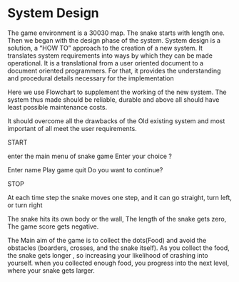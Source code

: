 # System Design

The game environment is a 30030 map. The snake starts with length one.
Then we began with the design phase of the system. System design is a solution, a “HOW TO” approach to the creation of a new system. 
It translates system requirements into ways by which they can be made operational.
It is a translational from a user oriented document to a document oriented programmers. For that, it provides the understanding and procedural details necessary for the implementation

Here we use Flowchart to supplement the working of the new system. The system thus made should be reliable, durable and above all should have least possible maintenance costs.

It should overcome all the drawbacks of the Old existing system and most important of all meet the user requirements.

START

enter the main menu of snake game Enter your choice ?

Enter name Play game quit Do you want to continue?

STOP

At each time step the snake moves one step, and it can go straight, turn left, or turn right

The snake hits its own body or the wall, The length of the snake gets zero, The game score gets negative.

The Main aim of the game is to collect the dots(Food) and avoid the obstacles (boarders, crosses, and the snake itself). As you collect the food, the snake gets longer , so increasing your likelihood of crashing into yourself. when you collected enough food, you progress into the next level, where your snake gets larger.
